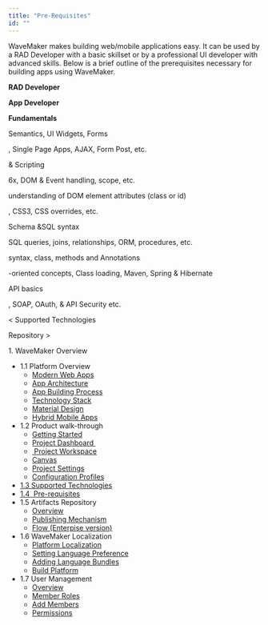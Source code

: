 ```yaml
---
title: "Pre-Requisites"
id: ""
---
```


WaveMaker makes building web/mobile applications easy. It can be used by a RAD Developer with a basic skillset or by a professional UI developer with advanced skills. Below is a brief outline of the prerequisites necessary for building apps using WaveMaker.

**RAD Developer**

**App Developer**

**Fundamentals**

Semantics, UI Widgets, Forms

, Single Page Apps, AJAX, Form Post, etc.

& Scripting

6x, DOM & Event handling, scope, etc.

understanding of DOM element attributes (class or id)

, CSS3, CSS overrides, etc.

Schema &SQL syntax

SQL queries, joins, relationships, ORM, procedures, etc.

syntax, class, methods and Annotations

\-oriented concepts, Class loading, Maven, Spring & Hibernate

API basics

, SOAP, OAuth, & API Security etc.

< Supported Technologies

Repository >

1\. WaveMaker Overview

- 1.1 Platform Overview
    - [Modern Web Apps](/learn/app-development/wavemaker-overview/platform-overview/#modern-web-apps)
    - [App Architecture](/learn/app-development/wavemaker-overview/platform-overview/#app-architecture)
    - [App Building Process](/learn/app-development/wavemaker-overview/platform-overview/#app-building-process)
    - [Technology Stack](/learn/app-development/wavemaker-overview/platform-overview/#technology-stack)
    - [Material Design](/learn/app-development/wavemaker-overview/platform-overview/#material-design)
    - [Hybrid Mobile Apps](/learn/app-development/wavemaker-overview/platform-overview/#mobile-apps)
- 1.2 Product walk-through
    - [Getting Started](/learn/app-development/wavemaker-overview/product-walkthrough/#getting-started)
    - [Project Dashboard ](/learn/app-development/wavemaker-overview/product-walkthrough/#project-dashboard)
    - [ Project Workspace](/learn/app-development/wavemaker-overview/product-walkthrough/#workspace)
    - [Canvas](/learn/app-development/wavemaker-overview/product-walkthrough/#canvas)
    - [Project Settings](/learn/app-development/wavemaker-overview/product-walkthrough/#settings)
    - [Configuration Profiles](/learn/app-development/wavemaker-overview/product-walkthrough/#profiles)
- [1.3 Supported Technologies](/learn/app-development/wavemaker-overview/supported-technologies/)
- [1.4  Pre-requisites](#)
- 1.5 Artifacts Repository
    - [Overview](/learn/app-development/wavemaker-overview/artifacts-repository/#)
    - [Publishing Mechanism](/learn/app-development/wavemaker-overview/artifacts-repository/#publishing)
    - [Flow (Enterpise version)](/learn/app-development/wavemaker-overview/artifacts-repository/#enterprise)
- 1.6 WaveMaker Localization
    - [Platform Localization](/learn/app-development/wavemaker-overview/localization/#platform_locale)
    - [Setting Language Preference](/learn/app-development/wavemaker-overview/localization/#setting)
    - [Adding Language Bundles](/learn/app-development/wavemaker-overview/localization/#adding)
    - [Build Platform](/learn/app-development/wavemaker-overview/localization/#build)
- 1.7 User Management
    - [Overview](/learn/app-development/wavemaker-overview/project-user-management/#roles)
    - [Member Roles](/learn/app-development/wavemaker-overview/project-user-management/#roles)
    - [Add Members](/learn/app-development/wavemaker-overview/project-user-management/#add)
    - [Permissions](/learn/app-development/wavemaker-overview/project-user-management/#permissions)
